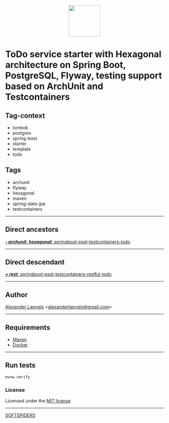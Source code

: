 <div align="center">
    <a href="https://github.com/softspiders/softspiders">
      <img src="https://avatars.githubusercontent.com/u/47006425?v=4"width="100" height="100"/>
    </a>
</div> 

# ToDo service starter with Hexagonal architecture on Spring Boot, PostgreSQL, Flyway, testing support based on ArchUnit and Testcontainers

## Tag-context

- lombok
- postgres
- spring-boot
- starter
- template
- todo

## Tags

- archunit
- flyway
- hexagonal
- maven
- spring-data-jpa
- testcontainers

---

## Direct ancestors

[***- archunit, hexagonal***: springboot-psql-testcontainers-todo](https://github.com/softspiders/springboot-postgres-testcontainers-restassured-selenium-restful-todo-app-starter/tree/spring-boot-psql-testcontainers-todo#readme)

---

## Direct descendant

[***+ rest***: springboot-psql-testcontainers-restful-todo](https://github.com/softspiders/springboot-postgres-testcontainers-restassured-selenium-restful-todo-app-starter/tree/spring-boot-psql-testcontainers-archunit-restful-hexagonal-todo#readme)

---

## Author

[Alexander Lapygin](https://github.com/AlexanderLapygin) <<alexanderlapygin@gmail.com>>

---

## Requirements

- [Maven](https://maven.apache.org/)
- [Docker](https://docs.docker.com/get-docker/)

---

## Run tests

```sh
mvnw verify
```

### License

Licensed under the [MIT license](./LICENSE)

---

[SOFTSPIDERS](https://github.com/softspiders/softspiders)
